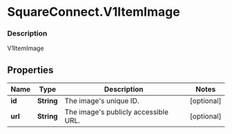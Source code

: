 # SquareConnect.V1ItemImage

### Description

V1ItemImage

## Properties
Name | Type | Description | Notes
------------ | ------------- | ------------- | -------------
**id** | **String** | The image&#39;s unique ID. | [optional] 
**url** | **String** | The image&#39;s publicly accessible URL. | [optional] 


